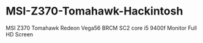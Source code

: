 # MSI-Z370-Tomahawk-Hackintosh
MSI Z370 Tomahawk Redeon Vega56 BRCM SC2 core i5 9400f Monitor Full HD Screen

